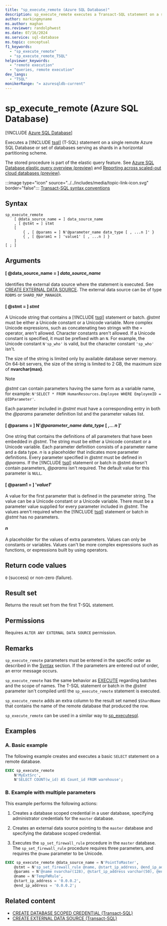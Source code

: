 ```yaml
---
title: "sp_execute_remote (Azure SQL Database)"
description: sp_execute_remote executes a Transact-SQL statement on a single remote Azure SQL Database or set of databases serving as shards in a horizontal partitioning scheme.
author: markingmyname
ms.author: maghan
ms.reviewer: randolphwest
ms.date: 07/16/2024
ms.service: sql-database
ms.topic: conceptual
f1_keywords:
  - "sp_execute_remote"
  - "sp_execute_remote_TSQL"
helpviewer_keywords:
  - "remote execution"
  - "queries, remote execution"
dev_langs:
  - "TSQL"
monikerRange: "= azuresqldb-current"
---
```

# sp_execute_remote (Azure SQL Database)

[!INCLUDE [Azure SQL Database](../../includes/applies-to-version/asdb.md)]

Executes a [!INCLUDE [tsql](../../includes/tsql-md.md)] (T-SQL) statement on a single remote Azure SQL Database or set of databases serving as shards in a horizontal partitioning scheme.

The stored procedure is part of the elastic query feature. See [Azure SQL Database elastic query overview (preview)](/azure/azure-sql/database/elastic-query-overview) and [Reporting across scaled-out cloud databases (preview)](/azure/azure-sql/database/elastic-query-horizontal-partitioning).

:::image type="icon" source="../../includes/media/topic-link-icon.svg" border="false"::: [Transact-SQL syntax conventions](../../t-sql/language-elements/transact-sql-syntax-conventions-transact-sql.md)

## Syntax

```syntaxsql
sp_execute_remote
    [ @data_source_name = ] data_source_name
    , [ @stmt = ] stmt
    [
        { , [ @params = ] N'@parameter_name data_type [ , ...n ]' }
        { , [ @param1 = ] 'value1' [ , ...n ] }
    ]
[ ; ]
```

## Arguments

#### [ @data_source_name = ] *data_source_name*

Identifies the external data source where the statement is executed. See [CREATE EXTERNAL DATA SOURCE](../../t-sql/statements/create-external-data-source-transact-sql.md). The external data source can be of type `RDBMS` or `SHARD_MAP_MANAGER`.

#### [ @stmt = ] *stmt*

A Unicode string that contains a [!INCLUDE [tsql](../../includes/tsql-md.md)] statement or batch. *@stmt* must be either a Unicode constant or a Unicode variable. More complex Unicode expressions, such as concatenating two strings with the `+` operator, aren't allowed. Character constants aren't allowed. If a Unicode constant is specified, it must be prefixed with an `N`. For example, the Unicode constant `N'sp_who'` is valid, but the character constant `'sp_who'` isn't.

The size of the string is limited only by available database server memory. On 64-bit servers, the size of the string is limited to 2 GB, the maximum size of **nvarchar(max)**.

> [!NOTE]  
> *@stmt* can contain parameters having the same form as a variable name, for example: `N'SELECT * FROM HumanResources.Employee WHERE EmployeeID = @IDParameter'`.

Each parameter included in *@stmt* must have a corresponding entry in both the *@params* parameter definition list and the parameter values list.

#### [ @params = ] N'*@parameter_name* *data_type* [ ,... *n* ]'

One string that contains the definitions of all parameters that have been embedded in *@stmt*. The string must be either a Unicode constant or a Unicode variable. Each parameter definition consists of a parameter name and a data type. *n* is a placeholder that indicates more parameter definitions. Every parameter specified in *@stmt* must be defined in *@params*. If the [!INCLUDE [tsql](../../includes/tsql-md.md)] statement or batch in @stmt doesn't contain parameters, *@params* isn't required. The default value for this parameter is `NULL`.

#### [ @param1 = ] '*value1*'

A value for the first parameter that is defined in the parameter string. The value can be a Unicode constant or a Unicode variable. There must be a parameter value supplied for every parameter included in *@stmt*. The values aren't required when the [!INCLUDE [tsql](../../includes/tsql-md.md)] statement or batch in *@stmt* has no parameters.

#### *n*

A placeholder for the values of extra parameters. Values can only be constants or variables. Values can't be more complex expressions such as functions, or expressions built by using operators.

## Return code values

`0` (success) or non-zero (failure).

## Result set

Returns the result set from the first T-SQL statement.

## Permissions

Requires `ALTER ANY EXTERNAL DATA SOURCE` permission.

## Remarks

`sp_execute_remote` parameters must be entered in the specific order as described in the [Syntax](#syntax) section. If the parameters are entered out of order, an error message occurs.

`sp_execute_remote` has the same behavior as [EXECUTE](../../t-sql/language-elements/execute-transact-sql.md) regarding batches and the scope of names. The T-SQL statement or batch in the *@stmt* parameter isn't compiled until the `sp_execute_remote` statement is executed.

`sp_execute_remote` adds an extra column to the result set named `$ShardName` that contains the name of the remote database that produced the row.

`sp_execute_remote` can be used in a similar way to [sp_executesql](sp-executesql-transact-sql.md).

## Examples

### A. Basic example

The following example creates and executes a basic `SELECT` statement on a remote database.

```sql
EXEC sp_execute_remote
    N'MyExtSrc',
    N'SELECT COUNT(w_id) AS Count_id FROM warehouse';
```

### B. Example with multiple parameters

This example performs the following actions:

1. Creates a database scoped credential in a user database, specifying administrator credentials for the `master` database.

1. Creates an external data source pointing to the `master` database and specifying the database scoped credential.

1. Executes the `sp_set_firewall_rule` procedure in the `master` database. The `sp_set_firewall_rule` procedure requires three parameters, and requires the `@name` parameter to be Unicode.

```sql
EXEC sp_execute_remote @data_source_name = N'PointToMaster',
    @stmt = N'sp_set_firewall_rule @name, @start_ip_address, @end_ip_address',
    @params = N'@name nvarchar(128), @start_ip_address varchar(50), @end_ip_address varchar(50)',
    @name = N'TempFWRule',
    @start_ip_address = '0.0.0.2',
    @end_ip_address = '0.0.0.2';
```

## Related content

- [CREATE DATABASE SCOPED CREDENTIAL (Transact-SQL)](../../t-sql/statements/create-database-scoped-credential-transact-sql.md)
- [CREATE EXTERNAL DATA SOURCE (Transact-SQL)](../../t-sql/statements/create-external-data-source-transact-sql.md)
